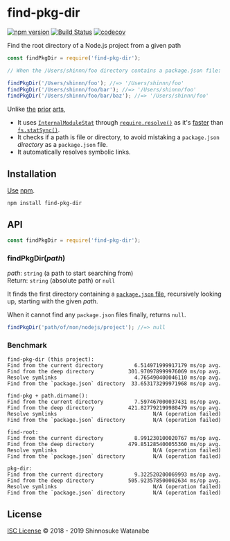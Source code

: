 # find-pkg-dir

[![npm version](https://img.shields.io/npm/v/find-pkg-dir.svg)](https://www.npmjs.com/package/find-pkg-dir)
[![Build Status](https://travis-ci.com/shinnn/find-pkg-dir.svg?branch=master)](https://travis-ci.com/shinnn/find-pkg-dir)
[![codecov](https://codecov.io/gh/shinnn/find-pkg-dir/branch/master/graph/badge.svg)](https://codecov.io/gh/shinnn/find-pkg-dir)

Find the root directory of a Node.js project from a given path

```javascript
const findPkgDir = require('find-pkg-dir');

// When the /Users/shinnn/foo directory contains a package.json file:

findPkgDir('/Users/shinnn/foo'); //=> '/Users/shinnn/foo'
findPkgDir('/Users/shinnn/foo/bar'); //=> '/Users/shinnn/foo'
findPkgDir('/Users/shinnn/foo/bar/baz'); //=> '/Users/shinnn/foo'
```

Unlike [the](https://www.npmjs.com/package/pkg-dir) [prior](https://www.npmjs.com/package/find-pkg) [arts](https://www.npmjs.com/package/find-root),

* It uses [`InternalModuleStat`](https://github.com/nodejs/node/blob/v10.1.0/src/node_file.cc#L798) through [`require.resolve()`](https://nodejs.org/api/modules.html#modules_require_resolve_request_options) as it's [faster](#benchmark) than [`fs.statSync()`](https://nodejs.org/api/fs.html#fs_fs_statsync_path).
* It checks if a path is file or directory, to avoid mistaking a `package.json` *directory* as a `package.json` file.
* It automatically resolves symbolic links.

## Installation

[Use](https://docs.npmjs.com/cli/install) [npm](https://docs.npmjs.com/about-npm/).

```
npm install find-pkg-dir
```

## API

```javascript
const findPkgDir = require('find-pkg-dir');
```

### findPkgDir(*path*)

*path*: `string` (a path to start searching from)  
Return: `string` (absolute path) or `null`

It finds the first directory containing a [`package.json` file](https://docs.npmjs.com/files/package.json), recursively looking up, starting with the given *path*.

When it cannot find any `package.json` files finally, returns `null`.

```javascript
findPkgDir('path/of/non/nodejs/project'); //=> null
```

### Benchmark

```
find-pkg-dir (this project):
Find from the current directory          6.514971999917179 ms/op avg.
Find from the deep directory           301.970978999976069 ms/op avg.
Resolve symlinks                         4.765490400046110 ms/op avg.
Find from the `package.json` directory  33.653173299971968 ms/op avg.

find-pkg + path.dirname():
Find from the current directory          7.597467000037431 ms/op avg.
Find from the deep directory           421.827792199980479 ms/op avg.
Resolve symlinks                               N/A (operation failed)
Find from the `package.json` directory         N/A (operation failed)

find-root:
Find from the current directory          8.991230100020767 ms/op avg.
Find from the deep directory           479.851285400055360 ms/op avg.
Resolve symlinks                               N/A (operation failed)
Find from the `package.json` directory         N/A (operation failed)

pkg-dir:
Find from the current directory          9.322520200069993 ms/op avg.
Find from the deep directory           505.923578500002634 ms/op avg.
Resolve symlinks                               N/A (operation failed)
Find from the `package.json` directory         N/A (operation failed)
```

## License

[ISC License](./LICENSE) © 2018 - 2019 Shinnosuke Watanabe
